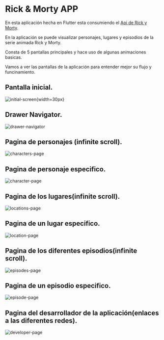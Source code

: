 # Rick & Morty APP
 En esta aplicación hecha en Flutter esta consumiendo el [Api de Rick y Morty](https://rickandmortyapi.com/).

 En la aplicación se puede visualizar personajes, lugares y episodios de la serie animada Rick y Morty.

 Consta de 5 pantallas principales y hace uso de algunas animaciones basicas.

 Vamos a ver las pantallas de la aplicación para entender mejor su flujo y funcinamiento.

 ## Pantalla inicial.
 ![initial-screen](https://res.cloudinary.com/myfuckcloud/image/upload/v1610573585/rickandmorty/hq9ibtzyias9urprflzt.jpg){width=30px}

 ## Drawer Navigator.
 ![drawer-navigator](https://res.cloudinary.com/myfuckcloud/image/upload/v1610573585/rickandmorty/thgvm8yndm3ntapqjz0r.jpg)

 ## Pagina de personajes (infinite scroll).
 ![characters-page](https://res.cloudinary.com/myfuckcloud/image/upload/v1610573589/rickandmorty/dbdmnodne1atmunpkrit.jpg)

 ## Pagina de personaje especifico.
 ![character-page](https://res.cloudinary.com/myfuckcloud/image/upload/v1610573590/rickandmorty/s3rqxxojrtxzscyupkwe.jpg)

 ## Pagina de los lugares(infinite scroll).
 ![locations-page](https://res.cloudinary.com/myfuckcloud/image/upload/v1610573587/rickandmorty/dxfwjppyueoowy2oycjo.jpg)

 ## Pagina de un lugar especifico.
 ![location-page](https://res.cloudinary.com/myfuckcloud/image/upload/v1610573587/rickandmorty/es8crmhy2vg89qx8zori.jpg)


 ## Pagina de los diferentes episodios(infinite scroll).
 ![episodes-page](https://res.cloudinary.com/myfuckcloud/image/upload/v1610573591/rickandmorty/v03uaqywcgxocz7dhijo.jpg)

 ## Pagina de un episodio especifico.
 ![episode-page](https://res.cloudinary.com/myfuckcloud/image/upload/v1610573587/rickandmorty/usvlnlvxbiyw7kcdkwpd.jpg)

 ## Pagina del desarrollador de la aplicación(enlaces a las diferentes redes).
 ![developer-page](https://res.cloudinary.com/myfuckcloud/image/upload/v1610573584/rickandmorty/ykxqws3mlu5jpmcrmyn2.jpg)



